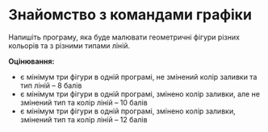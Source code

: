 # Знайомство з командами графіки

Напишіть програму, яка буде малювати геометричні фігури різних кольорів та з різними типами ліній.

**Оцінювання:**
* є мінімум три фігури в одній програмі, не змінений колір заливки та тип ліній – 8 балів
* є мінімум три фігури в одній програмі, змінено колір заливки, але не змінений тип та колір ліній – 10 балів
* є мінімум три фігури в одній програмі, змінено колір заливки, змінений тип та колір ліній – 12 балів
